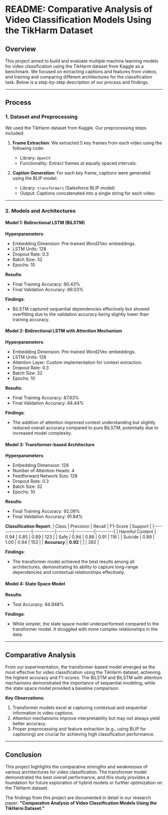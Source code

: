 # README: Comparative Analysis of Video Classification Models Using the TikHarm Dataset

## Overview
This project aimed to build and evaluate multiple machine learning models for video classification using the TikHarm dataset from Kaggle as a benchmark. We focused on extracting captions and features from videos, and training and comparing different architectures for the classification task. Below is a step-by-step description of our process and findings.

---

## Process

### 1. Dataset and Preprocessing
We used the TikHarm dataset from Kaggle. Our preprocessing steps included:
1. **Frame Extraction**: We extracted 5 key frames from each video using the following code:
   - Library: `OpenCV`
   - Functionality: Extract frames at equally spaced intervals.

2. **Caption Generation**: For each key frame, captions were generated using the BLIP model:
   - Library: `transformers` (Salesforce BLIP model)
   - Output: Captions concatenated into a single string for each video.

---

### 2. Models and Architectures

#### Model 1: Bidirectional LSTM (BiLSTM)
**Hyperparameters**:
- Embedding Dimension: Pre-trained Word2Vec embeddings.
- LSTM Units: 128
- Dropout Rate: 0.3
- Batch Size: 32
- Epochs: 10

**Results**:
- Final Training Accuracy: 90.43%
- Final Validation Accuracy: 89.03%

**Findings**:
- BiLSTM captured sequential dependencies effectively but showed overfitting due to the validation accuracy being slightly lower than training accuracy.

#### Model 2: Bidirectional LSTM with Attention Mechanism
**Hyperparameters**:
- Embedding Dimension: Pre-trained Word2Vec embeddings.
- LSTM Units: 128
- Attention Layer: Custom implementation for context extraction.
- Dropout Rate: 0.3
- Batch Size: 32
- Epochs: 10

**Results**:
- Final Training Accuracy: 87.63%
- Final Validation Accuracy: 84.44%

**Findings**:
- The addition of attention improved context understanding but slightly reduced overall accuracy compared to pure BiLSTM, potentially due to increased model complexity.

#### Model 3: Transformer-based Architecture
**Hyperparameters**:
- Embedding Dimension: 128
- Number of Attention Heads: 4
- Feedforward Network Size: 128
- Dropout Rate: 0.3
- Batch Size: 32
- Epochs: 10

**Results**:
- Final Training Accuracy: 92.09%
- Final Validation Accuracy: 91.84%

**Classification Report**:
| Class           | Precision | Recall | F1-Score | Support |
|-----------------|-----------|--------|----------|---------|
| Harmful Content | 0.94      | 0.85   | 0.89     | 123     |
| Safe            | 0.94      | 0.88   | 0.91     | 116     |
| Suicide         | 0.89      | 1.00   | 0.94     | 153     |
| **Accuracy**    | **0.92**  |        |          | 392     |

**Findings**:
- The transformer model achieved the best results among all architectures, demonstrating its ability to capture long-range dependencies and contextual relationships effectively.

#### Model 4: State Space Model
**Results**:
- Test Accuracy: 84.948%

**Findings**:
- While simpler, the state space model underperformed compared to the transformer model. It struggled with more complex relationships in the data.

---

## Comparative Analysis
From our experimentation, the transformer-based model emerged as the most effective for video classification using the TikHarm dataset, achieving the highest accuracy and F1-scores. The BiLSTM and BiLSTM with attention mechanisms demonstrated the importance of sequential modeling, while the state space model provided a baseline comparison.

**Key Observations**:
1. Transformer models excel at capturing contextual and sequential information in video captions.
2. Attention mechanisms improve interpretability but may not always yield better accuracy.
3. Proper preprocessing and feature extraction (e.g., using BLIP for captioning) are crucial for achieving high classification performance.

---

## Conclusion
This project highlights the comparative strengths and weaknesses of various architectures for video classification. The transformer model demonstrated the best overall performance, and this study provides a foundation for future exploration of hybrid models or further optimization on the TikHarm dataset.

The findings from this project are documented in detail in our research paper: **"Comparative Analysis of Video Classification Models Using the TikHarm Dataset."**

